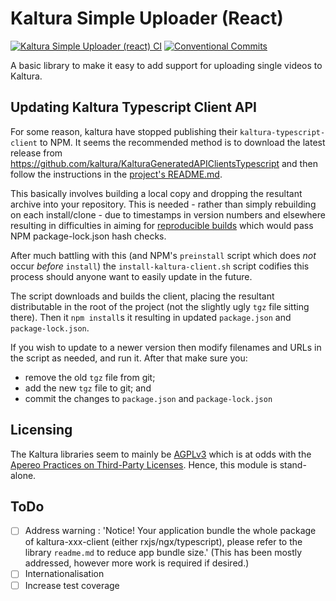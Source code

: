 # Kaltura Simple Uploader (React)

[![Kaltura Simple Uploader (react) CI](https://github.com/openequella/react-kaltura-simpleuploader/actions/workflows/ci.yaml/badge.svg)](https://github.com/openequella/react-kaltura-simpleuploader/actions/workflows/ci.yaml)
[![Conventional Commits](https://img.shields.io/badge/Conventional%20Commits-1.0.0-yellow.svg)](https://www.conventionalcommits.org/)

A basic library to make it easy to add support for uploading single videos to Kaltura.

## Updating Kaltura Typescript Client API

For some reason, kaltura have stopped publishing their `kaltura-typescript-client` to NPM. It seems
the recommended method is to download the latest release from
<https://github.com/kaltura/KalturaGeneratedAPIClientsTypescript> and then follow the instructions
in the [project's
README.md](https://github.com/kaltura/KalturaGeneratedAPIClientsTypescript/blob/master/README.md).

This basically involves building a local copy and dropping the resultant archive into your
repository. This is needed - rather than simply rebuilding on each install/clone - due to timestamps
in version numbers and elsewhere resulting in difficulties in aiming for [reproducible
builds](https://reproducible-builds.org/) which would pass NPM package-lock.json hash checks.

After much battling with this (and NPM's `preinstall` script which does _not_ occur _before_
`install`) the `install-kaltura-client.sh` script codifies this process should anyone want to easily
update in the future.

The script downloads and builds the client, placing the resultant distributable in the root of the
project (not the slightly ugly `tgz` file sitting there). Then it `npm install`s it resulting in
updated `package.json` and `package-lock.json`.

If you wish to update to a newer version then modify filenames and URLs in the script as needed, and
run it. After that make sure you:

- remove the old `tgz` file from git;
- add the new `tgz` file to git; and
- commit the changes to `package.json` and `package-lock.json`

## Licensing

The Kaltura libraries seem to mainly be [AGPLv3](https://choosealicense.com/licenses/agpl-3.0/)
which is at odds with the [Apereo Practices on Third-Party
Licenses](https://www.apereo.org/licensing/third-party). Hence, this module is stand-alone.

## ToDo

- [ ] Address warning : 'Notice! Your application bundle the whole package of kaltura-xxx-client
  (either rxjs/ngx/typescript), please refer to the library `readme.md` to reduce app bundle size.'
  (This has been mostly addressed, however more work is required if desired.)
- [ ] Internationalisation
- [ ] Increase test coverage
